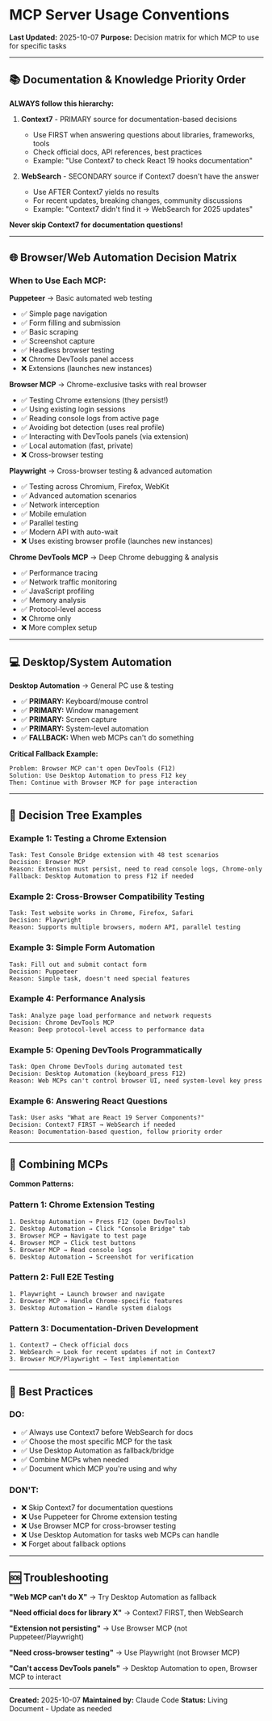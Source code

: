 # MCP Server Usage Conventions

**Last Updated:** 2025-10-07
**Purpose:** Decision matrix for which MCP to use for specific tasks

---

## 📚 Documentation & Knowledge Priority Order

**ALWAYS follow this hierarchy:**

1. **Context7** - PRIMARY source for documentation-based decisions
   - Use FIRST when answering questions about libraries, frameworks, tools
   - Check official docs, API references, best practices
   - Example: "Use Context7 to check React 19 hooks documentation"

2. **WebSearch** - SECONDARY source if Context7 doesn't have the answer
   - Use AFTER Context7 yields no results
   - For recent updates, breaking changes, community discussions
   - Example: "Context7 didn't find it → WebSearch for 2025 updates"

**Never skip Context7 for documentation questions!**

---

## 🌐 Browser/Web Automation Decision Matrix

### When to Use Each MCP:

**Puppeteer** → Basic automated web testing
- ✅ Simple page navigation
- ✅ Form filling and submission
- ✅ Basic scraping
- ✅ Screenshot capture
- ✅ Headless browser testing
- ❌ Chrome DevTools panel access
- ❌ Extensions (launches new instances)

**Browser MCP** → Chrome-exclusive tasks with real browser
- ✅ Testing Chrome extensions (they persist!)
- ✅ Using existing login sessions
- ✅ Reading console logs from active page
- ✅ Avoiding bot detection (uses real profile)
- ✅ Interacting with DevTools panels (via extension)
- ✅ Local automation (fast, private)
- ❌ Cross-browser testing

**Playwright** → Cross-browser testing & advanced automation
- ✅ Testing across Chromium, Firefox, WebKit
- ✅ Advanced automation scenarios
- ✅ Network interception
- ✅ Mobile emulation
- ✅ Parallel testing
- ✅ Modern API with auto-wait
- ❌ Uses existing browser profile (launches new instances)

**Chrome DevTools MCP** → Deep Chrome debugging & analysis
- ✅ Performance tracing
- ✅ Network traffic monitoring
- ✅ JavaScript profiling
- ✅ Memory analysis
- ✅ Protocol-level access
- ❌ Chrome only
- ❌ More complex setup

---

## 💻 Desktop/System Automation

**Desktop Automation** → General PC use & testing
- ✅ **PRIMARY:** Keyboard/mouse control
- ✅ **PRIMARY:** Window management
- ✅ **PRIMARY:** Screen capture
- ✅ **PRIMARY:** System-level automation
- ✅ **FALLBACK:** When web MCPs can't do something

**Critical Fallback Example:**
```
Problem: Browser MCP can't open DevTools (F12)
Solution: Use Desktop Automation to press F12 key
Then: Continue with Browser MCP for page interaction
```

---

## 🎯 Decision Tree Examples

### Example 1: Testing a Chrome Extension
```
Task: Test Console Bridge extension with 48 test scenarios
Decision: Browser MCP
Reason: Extension must persist, need to read console logs, Chrome-only
Fallback: Desktop Automation to press F12 if needed
```

### Example 2: Cross-Browser Compatibility Testing
```
Task: Test website works in Chrome, Firefox, Safari
Decision: Playwright
Reason: Supports multiple browsers, modern API, parallel testing
```

### Example 3: Simple Form Automation
```
Task: Fill out and submit contact form
Decision: Puppeteer
Reason: Simple task, doesn't need special features
```

### Example 4: Performance Analysis
```
Task: Analyze page load performance and network requests
Decision: Chrome DevTools MCP
Reason: Deep protocol-level access to performance data
```

### Example 5: Opening DevTools Programmatically
```
Task: Open Chrome DevTools during automated test
Decision: Desktop Automation (keyboard_press F12)
Reason: Web MCPs can't control browser UI, need system-level key press
```

### Example 6: Answering React Questions
```
Task: User asks "What are React 19 Server Components?"
Decision: Context7 FIRST → WebSearch if needed
Reason: Documentation-based question, follow priority order
```

---

## 🔄 Combining MCPs

**Common Patterns:**

### Pattern 1: Chrome Extension Testing
```
1. Desktop Automation → Press F12 (open DevTools)
2. Desktop Automation → Click "Console Bridge" tab
3. Browser MCP → Navigate to test page
4. Browser MCP → Click test buttons
5. Browser MCP → Read console logs
6. Desktop Automation → Screenshot for verification
```

### Pattern 2: Full E2E Testing
```
1. Playwright → Launch browser and navigate
2. Browser MCP → Handle Chrome-specific features
3. Desktop Automation → Handle system dialogs
```

### Pattern 3: Documentation-Driven Development
```
1. Context7 → Check official docs
2. WebSearch → Look for recent updates if not in Context7
3. Browser MCP/Playwright → Test implementation
```

---

## 📝 Best Practices

### DO:
- ✅ Always use Context7 before WebSearch for docs
- ✅ Choose the most specific MCP for the task
- ✅ Use Desktop Automation as fallback/bridge
- ✅ Combine MCPs when needed
- ✅ Document which MCP you're using and why

### DON'T:
- ❌ Skip Context7 for documentation questions
- ❌ Use Puppeteer for Chrome extension testing
- ❌ Use Browser MCP for cross-browser testing
- ❌ Use Desktop Automation for tasks web MCPs can handle
- ❌ Forget about fallback options

---

## 🆘 Troubleshooting

**"Web MCP can't do X"**
→ Try Desktop Automation as fallback

**"Need official docs for library X"**
→ Context7 FIRST, then WebSearch

**"Extension not persisting"**
→ Use Browser MCP (not Puppeteer/Playwright)

**"Need cross-browser testing"**
→ Use Playwright (not Browser MCP)

**"Can't access DevTools panels"**
→ Desktop Automation to open, Browser MCP to interact

---

**Created:** 2025-10-07
**Maintained by:** Claude Code
**Status:** Living Document - Update as needed
